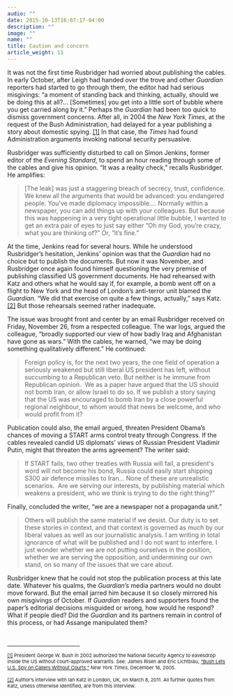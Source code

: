 ```yaml
---
audio: ""
date: 2015-10-13T16:07:17-04:00
description: ""
image: ""
name: ""
title: Caution and concern
article_weight: 11
---
```

<p>
	It was not the first time Rusbridger had worried about publishing the cables. In early October, 
	after Leigh had handed over the trove and other <em>Guardian</em> reporters had started to go 
	through them, the editor had had serious misgivings: &ldquo;a moment of standing back and thinking, 
	actually, should we be doing this at all?... [Sometimes] you get into a little sort of bubble where 
	you get carried along by it.&rdquo; Perhaps the <em>Guardian</em> had been too quick to dismiss 
	government concerns. After all, in 2004 the <em>New York Times</em>, at the request of the 
	Bush Administration, had delayed for a year publishing a story about domestic spying.
	<a href="#_ftn1" name="_ftnref1" title="">[1]</a> 
	In that case, the <em>Times</em> had found Administration arguments invoking national security persuasive.
</p>

<p>
	Rusbridger was sufficiently disturbed to call on Simon Jenkins, former editor of the 
	<em>Evening Standard</em>, to spend an hour reading through some of the cables and give 
	his opinion. &ldquo;It was a reality check,&rdquo; recalls Rusbridger. He amplifies:
</p>
  <blockquote>
    <p>
		[The leak] was just a staggering breach of secrecy, trust, confidence. We knew all the arguments 
		that would be advanced: you endangered people. You&rsquo;ve made diplomacy impossible&hellip;. 
		Normally within a newspaper, you can add things up with your colleagues. But because this was 
		happening in a very tight operational little bubble, I wanted to get an extra pair of eyes to 
		just say either &ldquo;Oh my God, you&rsquo;re crazy, what you are thinking of?&rdquo; Or, 
		&ldquo;it&rsquo;s fine.&rdquo;
	</p>
  </blockquote>

<p>
	At the time, Jenkins read for several hours. While he understood Rusbridger&rsquo;s hesitation, 
	Jenkins&rsquo; opinion was that the <em>Guardian</em> had no choice but to publish the documents. 
	But now it was November, and Rusbridger once again found himself questioning the very premise of 
	publishing classified US government documents. He had rehearsed with Katz and others what he would 
	say if, for example, a bomb went off on a flight to New York and the head of London&rsquo;s 
	anti-terror unit blamed the <em>Guardian</em>. &ldquo;We did that exercise on quite a few things, 
	actually,&rdquo; says Katz.
	<a href="#_ftn2" name="_ftnref2" title="">[2]</a> 
	But those rehearsals seemed rather inadequate.</p>

<p>
	The issue was brought front and center by an email Rusbridger received on Friday, November 26, 
	from a respected colleague. The war logs, argued the colleague, &ldquo;broadly supported our 
	view of how badly Iraq and Afghanistan have gone as wars.&rdquo; With the cables, he warned, 
	&ldquo;we may be doing something qualitatively different.&rdquo; He continued:
</p>

<blockquote>
	<p>
		Foreign policy is, for the next two years, the one field of operation a seriously weakened 
		but still liberal US president has left, without succumbing to a Republican veto. But neither 
		is he immune from Republican opinion. &nbsp;We as a paper have argued that the US should not 
		bomb Iran, or allow Israel to do so. If we publish a story saying that the US was encouraged 
		to bomb Iran by a close powerful regional neighbour, to whom would that news be welcome, and 
		who would profit from it?
	</p>
</blockquote>

<p>
	Publication could also, the email argued, threaten President Obama&rsquo;s chances of moving a START 
	arms control treaty through Congress. If the cables revealed candid US diplomats&rsquo; views of 
	Russian President Vladimir Putin, might that threaten the arms agreement? The writer said:
</p>

<blockquote>
	<p>
		If START fails, two other treaties with Russia will fail, a president&#39;s word will not become 
		his bond, Russia could easily start shipping S300 air defence missiles to Iran... None of these 
		are unrealistic scenarios. &nbsp;Are we serving our interests, by publishing material which weakens 
		a president, who we think is trying to do the right thing?&rdquo;
	</p>
</blockquote>

<p>
	Finally, concluded the writer, &ldquo;we are a newspaper not a propaganda unit.&rdquo;
</p>

<blockquote>
	<p>
		Others will publish the same material if we desist. Our duty is to set these stories in context, 
		and that context is governed as much by our liberal values as well as our journalistic analysis. 
		I am writing in total ignorance of what will be published and I do not want to interfere. I just 
		wonder whether we are not putting ourselves in the position, whether we are serving the opposition, 
		and undermining our own stand, on so many of the issues that we care about.
	</p>
</blockquote>

<p>
	Rusbridger knew that he could not stop the publication process at this late date. Whatever his qualms, 
	the <em>Guardian</em>&rsquo;s media partners would no doubt move forward. But the email jarred him 
	because it so closely mirrored his own misgivings of October. If <em>Guardian</em> readers and supporters 
	found the paper&rsquo;s editorial decisions misguided or wrong, how would he respond? What if people died? 
	Did the <em>Guardian</em> and its partners remain in control of this process, or had Assange manipulated them?
</p>

<div>
	<br clear="all" />
	<hr align="left" size="1" width="33%" />
	<div id="ftn1">
		<p>
			<span style="font-size: 11px;">
			<a href="#_ftnref1" name="_ftn1" title="">[1]</a> 
			President George W. Bush in 2002 authorized the National Security Agency to eavesdrop 
			inside the US without court-approved warrants. See: James Risen and Eric Lichtblau, 
			<a class="extlink" href="http://www.nytimes.com/2005/12/16/politics/16program.html" target="_blank">
			&ldquo;Bush Lets U.S. Spy on Callers Without Courts,&rdquo;</a>
			 <em>New York Times</em>, December 16, 2005.&nbsp;
			</span>
		</p>
	</div>
	<div id="ftn2">
		<p>
			<span style="font-size: 11px;">
			<a href="#_ftnref2" name="_ftn2" title="">[2]</a> 
			Author&rsquo;s interview with Ian Katz in London, UK, on March 8, 2011. All further 
			quotes from Katz, unless otherwise identified, are from this interview.
			</span>
		</p>
	</div>
</div>
</div>
